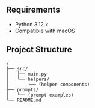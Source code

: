 ## Requirements

- Python 3.12.x
- Compatible with macOS

## Project Structure

```
/
├── src/
│   ├── main.py
│   └── helpers/
│       └── (helper components)
├── prompts/
│   └── (prompt examples)
└── README.md
```
